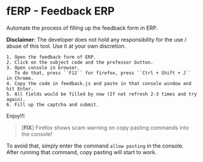 fERP - Feedback ERP
====================
Automate the process of filling up the feedback form in ERP.

**Disclaimer**: The developer does not hold any responsibility for the use / abuse of this tool. Use it at your own discretion.

    1. Open the feedback form of ERP.
    2. Click on the subject code and the professor button.
    3. Open console in browser.
       To do that, press ``F12`` for firefox, press ``Ctrl + Shift + J`` in Chrome.
    4. Copy the code in feedback.js and paste in that console window and hit Enter.
    5. All fields would be filled by now (If not refresh 2-3 times and try again).
    6. Fill up the captcha and submit.
    
Enjoy!!!<br>

 
> [**FIX**] Firefox shows scam warning on copy pasting commands into the console!

To avoid that, simply enter the command `allow pasting` in the console.<br>
After running that command, copy pasting will start to work.
